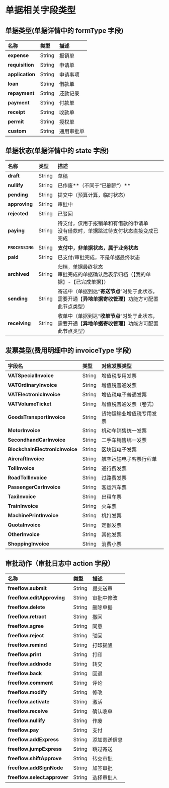 # 单据相关字段类型

## 单据类型(单据详情中的 formType 字段)

| 名称 | 类型 | 描述 |
| :--- | :--- | :--- |
| **expense**     | String  | 报销单 |
| **requisition** | String  | 申请单 |
| **application** | String  | 申请事项 |
| **loan**        | String  | 借款单 |
| **repayment**   | String  | 还款记录 |
| **payment**     | String  | 付款单 |
| **receipt**     | String  | 收款单 |
| **permit**      | String  | 授权单 |
| **custom**      | String  | 通用审批单 |

## 单据状态(单据详情中的 state 字段)

| 名称 | 类型 | 描述 |
| :--- | :--- | :--- |
| **draft**      | String  | 草稿 |
| **nullify**    | String  | 已作废**（不同于“已删除”）** |
| **pending**    | String  | 提交中（预算计算，临时状态）|
| **approving**  | String  | 审批中 |
| **rejected**   | String  | 已驳回 |
| **paying**     | String  | 待支付，仅用于报销单和有借款的申请单<br/>没有借款时，单据跳过待支付状态直接变成已完成 |
| **`PROCESSING`** | String  | **支付中，非单据状态，属于业务状态** |
| **paid**       | String  | 已支付/审批完成，不是单据最终状态 |
| **archived**   | String  | 归档，单据最终状态<br/>审批完成的单据确认后表示归档（【我的单据】-【已完成单据】） |
| **sending**    | String  | 寄送中（单据到达“**寄送节点**”时处于此状态，需要开通【**异地单据寄收管理**】功能方可配置此节点类型）|
| **receiving**  | String  | 收单中（单据到达“**收单节点**”时处于此状态，需要开通【**异地单据寄收管理**】功能方可配置此节点类型）|

## 发票类型(费用明细中的 invoiceType 字段)

| 字段名 | 类型 | 对应发票类型 |
| :--- | :--- | :--- |
| **VATSpecialInvoice**     | String | 增值税专用发票 |
| **VATOrdinaryInvoice**    | String | 增值税普通发票 |
| **VATElectronicInvoice**  | String | 增值税电子普通发票  |
| **VATVolumeTicket**       | String | 增值税普通发票（卷式） |
| **GoodsTransportInvoice** | String | 货物运输业增值税专用发票 |
| **MotorInvoice**          | String | 机动车销售统一发票 |
| **SecondhandCarInvoice**  | String | 二手车销售统一发票 |
| **BlockchainElectronicInvoice** | String | 区块链电子发票 |
| **AircraftInvoice**       | String | 航空运输电子客票行程单 |
| **TollInvoice**           | String | 通行费发票 |
| **RoadTollInvoice**       | String | 过路费发票 |
| **PassengerCarInvoice**   | String | 客运汽车票 |
| **TaxiInvoice**           | String | 出租车票 |
| **TrainInvoice**          | String | 火车票 |
| **MachinePrintInvoice**   | String | 机打发票 |
| **QuotaInvoice**          | String | 定额发票 |
| **OtherInvoice**          | String | 其他发票 |
| **ShoppingInvoice**       | String | 消费小票 |

## 审批动作（审批日志中 action 字段）

| 名称 | 类型 | 描述 |
| :--- | :--- | :--- |
| **freeflow.submit**       | String  | 提交送审    |
| **freeflow.editApproving**| String  | 审批中修改  |
| **freeflow.delete**       | String  | 删除单据    |
| **freeflow.retract**      | String  | 撤回       |
| **freeflow.agree**        | String  | 同意       |
| **freeflow.reject**       | String  | 驳回       | 
| **freeflow.remind**       | String  | 打印提醒    |
| **freeflow.print**        | String  | 打印       | 
| **freeflow.addnode**      | String  | 转交       | 
| **freeflow.back**         | String  | 回退       | 
| **freeflow.comment**      | String  | 评论       | 
| **freeflow.modify**       | String  | 修改       |  
| **freeflow.activate**     | String  | 激活       | 
| **freeflow.receive**      | String  | 确认收单    | 
| **freeflow.nullify**      | String  | 作废       |
| **freeflow.pay**          | String  | 支付       |
| **freeflow.addExpress**   | String  | 添加寄送信息 |
| **freeflow.jumpExpress**  | String  | 跳过寄送    |
| **freeflow.shiftApprove** | String  | 转交审批    |
| **freeflow.addSignNode**  | String  | 加签审批    |
| **freeflow.select.approver**  | String  | 选择审批人 |




